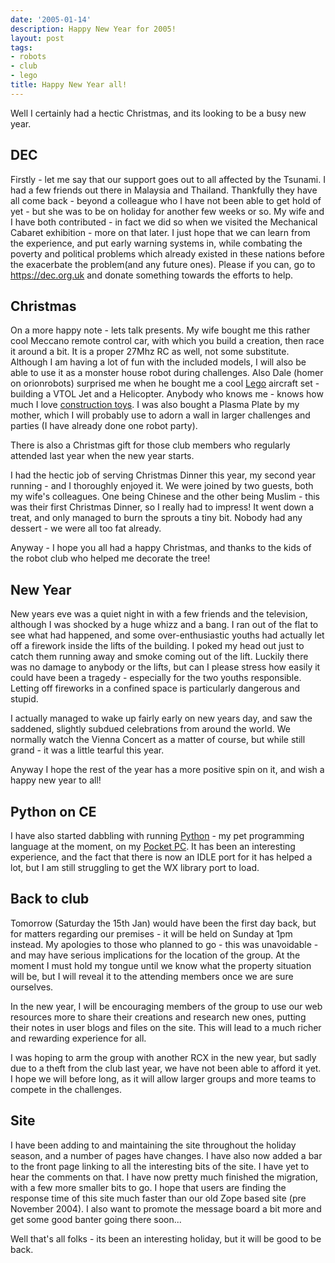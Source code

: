 ```yaml
---
date: '2005-01-14'
description: Happy New Year for 2005!
layout: post
tags:
- robots
- club
- lego
title: Happy New Year all!
---
```

Well I certainly had a hectic Christmas, and its looking to be a busy new year.

## DEC

Firstly - let me say that our support goes out to all affected by the Tsunami. I had a few friends out there in Malaysia and Thailand. Thankfully they have all come back - beyond a colleague who I have not been able to get hold of yet - but she was to be on holiday for another few weeks or so. My wife and I have both contributed - in fact we did so when we visited the Mechanical Cabaret exhibition - more on that later. I just hope that we can learn from the experience, and put early warning systems in, while combating the poverty and political problems which already existed in these nations before the exacerbate the problem(and any future ones). Please if you can, go to <https://dec.org.uk> and donate something towards the efforts to help.

## Christmas

On a more happy note - lets talk presents. My wife bought me this rather cool Meccano remote control car, with which you build a creation, then race it around a bit. It is a proper 27Mhz RC as well, not some substitute. Although I am having a lot of fun with the included models, I will also be able to use it as a monster house robot during challenges. Also Dale (homer on orionrobots) surprised me when he bought me a cool [Lego](/wiki/lego.html) aircraft set - building a VTOL Jet and a Helicopter. Anybody who knows me - knows how much I love [construction toys](/wiki/construction_toy.html). I was also bought a Plasma Plate by my mother, which I will probably use to adorn a wall in larger challenges and parties (I have already done one robot party).

There is also a Christmas gift for those club members who regularly attended last year when the new year starts.

I had the hectic job of serving Christmas Dinner this year, my second year running - and I thoroughly enjoyed it. We were joined by two guests, both my wife's colleagues. One being Chinese and the other being Muslim - this was their first Christmas Dinner, so I really had to impress! It went down a treat, and only managed to burn the sprouts a tiny bit. Nobody had any dessert - we were all too fat already.

Anyway - I hope you all had a happy Christmas, and thanks to the kids of the robot club who helped me decorate the tree!

## New Year

New years eve was a quiet night in with a few friends and the television, although I was shocked by a huge whizz and a bang. I ran out of the flat to see what had happened, and some over-enthusiastic youths had actually let off a firework inside the lifts of the building. I poked my head out just to catch them running away and smoke coming out of the lift. Luckily there was no damage to anybody or the lifts, but can I please stress how easily it could have been a tragedy - especially for the two youths responsible. Letting off fireworks in a confined space is particularly dangerous and stupid.

I actually managed to wake up fairly early on new years day, and saw the saddened, slightly subdued celebrations from around the world. We normally watch the Vienna Concert as a matter of course, but while still grand - it was a little tearful this year.

Anyway I hope the rest of the year has a more positive spin on it, and wish a happy new year to all!

## Python on CE

I have also started dabbling with running [Python](/wiki/python.html) - my pet programming language at the moment, on my [Pocket PC](/wiki/pocket_pc.html). It has been an interesting experience, and the fact that there is now an IDLE port for it has helped a lot, but I am still struggling to get the WX library port to load.

## Back to club

Tomorrow (Saturday the 15th Jan) would have been the first day back, but for matters regarding our premises - it will be held on Sunday at 1pm instead. My apologies to those who planned to go - this was unavoidable - and may have serious implications for the location of the group. At the moment I must hold my tongue until we know what the property situation will be, but I will reveal it to the attending members once we are sure ourselves.

In the new year, I will be encouraging members of the group to use our web resources more to share their creations and research new ones, putting their notes in user blogs and files on the site. This will lead to a much richer and rewarding experience for all.

I was hoping to arm the group with another RCX in the new year, but sadly due to a theft from the club last year, we have not been able to afford it yet. I hope we will before long, as it will allow larger groups and more teams to compete in the challenges.

## Site

I have been adding to and maintaining the site throughout the holiday season, and a number of pages have changes. I have also now added a bar to the front page linking to all the interesting bits of the site. I have yet to hear the comments on that. I have now pretty much finished the migration, with a few more smaller bits to go. I hope that users are finding the response time of this site much faster than our old Zope based site (pre November 2004). I also want to promote the message board a bit more and get some good banter going there soon...

Well that's all folks - its been an interesting holiday, but it will be good to be back.
